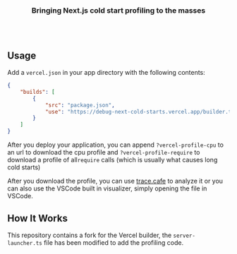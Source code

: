 <div align='center'>
    <br/>
    <br/>
    <br/>
    <h3>Bringing Next.js cold start profiling to the masses</h3>
    <br/>
    <br/>
</div>

## Usage

Add a `vercel.json` in your app directory with the following contents:

```json
{
    "builds": [
        {
            "src": "package.json",
            "use": "https://debug-next-cold-starts.vercel.app/builder.tgz"
        }
    ]
}
```

After you deploy your application, you can append `?vercel-profile-cpu` to an url to download the cpu profile and `?vercel-profile-require` to download a profile of all`require` calls (which is usually what causes long cold starts)

After you download the profile, you can use [trace.cafe](https://trace.cafe) to analyze it or you can also use the VSCode built in visualizer, simply opening the file in VSCode.

## How It Works

This repository contains a fork for the Vercel builder, the `server-launcher.ts` file has been modified to add the profiling code.

